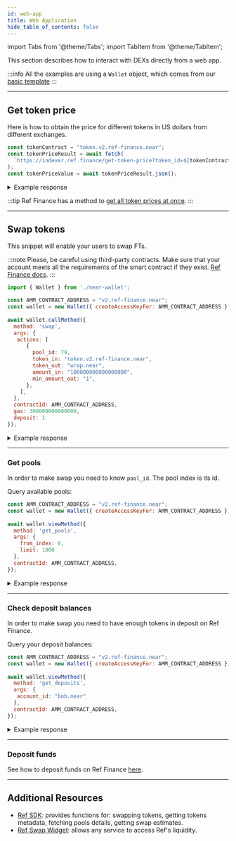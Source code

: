 ```yaml
---
id: web-app
title: Web Application
hide_table_of_contents: false
---
```


import Tabs from '@theme/Tabs';
import TabItem from '@theme/TabItem';

This section describes how to interact with DEXs directly from a web app.

:::info
All the examples are using a `Wallet` object, which comes from our [basic template](https://github.com/near-examples/hello-near-js/blob/master/frontend/near-wallet.js)
:::

***

## Get token price

Here is how to obtain the price for different tokens in US dollars from different exchanges.

<Tabs>

<TabItem value="Ref Finance API" label="Ref Finance API">

```js
const tokenContract = "token.v2.ref-finance.near";
const tokenPriceResult = await fetch(
  `https://indexer.ref.finance/get-token-price?token_id=${tokenContract}`
);
const tokenPriceValue = await tokenPriceResult.json();
```

<details>
<summary>Example response</summary>
<p>

```json
{
  "token_contract_id": "token.v2.ref-finance.near",
  "price": "0.08153090"
}
```

</p>

</details>

:::tip
Ref Finance has a method to [get all token prices at once](https://indexer.ref.finance/list-token-price).
:::

</TabItem>

</Tabs>

***

## Swap tokens

This snippet will enable your users to swap FTs.

<Tabs>

<TabItem value="Ref Finance" label="Ref Finance">

:::note
Please, be careful using third-party contracts. Make sure that your account meets all the requirements of the smart contract if they exist. [Ref Finance docs](https://guide.ref.finance/).
:::

```js
import { Wallet } from './near-wallet';

const AMM_CONTRACT_ADDRESS = "v2.ref-finance.near";
const wallet = new Wallet({ createAccessKeyFor: AMM_CONTRACT_ADDRESS });
 
await wallet.callMethod({
  method: 'swap',
  args: {
   actions: [
      {
        pool_id: 79,
        token_in: "token.v2.ref-finance.near",
        token_out: "wrap.near",
        amount_in: "100000000000000000",
        min_amount_out: "1",
      },
    ],
  },
  contractId: AMM_CONTRACT_ADDRESS,
  gas: 300000000000000,
  deposit: 1
});
```

<details>
<summary>Example response</summary>
<p>

```json
"5019606679394603179450"
```

</p>

</details>

<hr class="subsection" />

### Get pools

In order to make swap you need to know `pool_id`. The pool index is its id.

Query available pools:

```js
const AMM_CONTRACT_ADDRESS = "v2.ref-finance.near";
const wallet = new Wallet({ createAccessKeyFor: AMM_CONTRACT_ADDRESS });
 
await wallet.viewMethod({
  method: 'get_pools',
  args: {
    from_index: 0,
    limit: 1000
  },
  contractId: AMM_CONTRACT_ADDRESS,
});
```

<details>
<summary>Example response</summary>
<p>

```js
[
  {
    pool_kind: 'SIMPLE_POOL',
    token_account_ids: [ 'token.skyward.near', 'wrap.near' ],
    amounts: [ '51865812079751349630100', '6254162663147994789053210138' ],
    total_fee: 30,
    shares_total_supply: '1305338644973934698612124055',
    amp: 0
  },
  {
    pool_kind: 'SIMPLE_POOL',
    token_account_ids: [
      'c02aaa39b223fe8d0a0e5c4f27ead9083c756cc2.factory.bridge.near',
      'wrap.near'
    ],
    amounts: [ '783621938569399817', '1100232280852443291118200599' ],
    total_fee: 30,
    shares_total_supply: '33923015415693335344747628',
    amp: 0
  }
]
```

</p>

</details>

<hr class="subsection" />

### Check deposit balances

In order to make swap you need to have enough tokens in deposit on Ref Finance.

Query your deposit balances:

```js
const AMM_CONTRACT_ADDRESS = "v2.ref-finance.near";
const wallet = new Wallet({ createAccessKeyFor: AMM_CONTRACT_ADDRESS });
 
await wallet.viewMethod({
  method: 'get_deposits',
  args: {
   account_id: "bob.near"
  },
  contractId: AMM_CONTRACT_ADDRESS,
});
```

<details>
<summary>Example response</summary>
<p>

```json
{
  "token.v2.ref-finance.near": "0",
  "wrap.near": "0"
}
```

</p>

</details>

<hr class="subsection" />

### Deposit funds

See how to deposit funds on Ref Finance [here](../../ft/interacting/web-app.md#attaching-fts-to-a-call).

</TabItem>

</Tabs>

***

## Additional Resources

- [Ref SDK](https://guide.ref.finance/developers-1/ref-sdk): provides functions for: swapping tokens, getting tokens metadata, fetching pools details, getting swap estimates.
- [Ref Swap Widget](https://github.com/ref-finance/ref-sdk#ref-swap-widget): allows any service to access Ref's liquidity.
